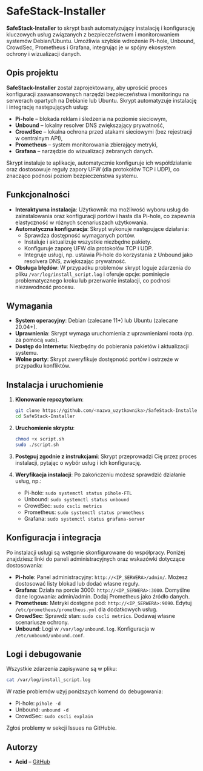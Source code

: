 # SafeStack-Installer

**SafeStack-Installer** to skrypt bash automatyzujący instalację i konfigurację kluczowych usług związanych z bezpieczeństwem i monitorowaniem systemów Debian/Ubuntu. Umożliwia szybkie wdrożenie Pi-hole, Unbound, CrowdSec, Prometheus i Grafana, integrując je w spójny ekosystem ochrony i wizualizacji danych.

## Opis projektu

**SafeStack-Installer** został zaprojektowany, aby uprościć proces konfiguracji zaawansowanych narzędzi bezpieczeństwa i monitoringu na serwerach opartych na Debianie lub Ubuntu. Skrypt automatyzuje instalację i integrację następujących usług:

- **Pi-hole** – blokada reklam i śledzenia na poziomie sieciowym,
- **Unbound** – lokalny resolver DNS zwiększający prywatność,
- **CrowdSec** – lokalna ochrona przed atakami sieciowymi (bez rejestracji w centralnym API),
- **Prometheus** – system monitorowania zbierający metryki,
- **Grafana** – narzędzie do wizualizacji zebranych danych.

Skrypt instaluje te aplikacje, automatycznie konfiguruje ich współdziałanie oraz dostosowuje reguły zapory UFW (dla protokołów TCP i UDP), co znacząco podnosi poziom bezpieczeństwa systemu.

## Funkcjonalności

- **Interaktywna instalacja**: Użytkownik ma możliwość wyboru usług do zainstalowania oraz konfiguracji portów i hasła dla Pi-hole, co zapewnia elastyczność w różnych scenariuszach użytkowania.
- **Automatyczna konfiguracja**: Skrypt wykonuje następujące działania:
  - Sprawdza dostępność wymaganych portów.
  - Instaluje i aktualizuje wszystkie niezbędne pakiety.
  - Konfiguruje zaporę UFW dla protokołów TCP i UDP.
  - Integruje usługi, np. ustawia Pi-hole do korzystania z Unbound jako resolvera DNS, zwiększając prywatność.
- **Obsługa błędów**: W przypadku problemów skrypt loguje zdarzenia do pliku `/var/log/install_script.log` i oferuje opcje: pominięcie problematycznego kroku lub przerwanie instalacji, co podnosi niezawodność procesu.

## Wymagania

- **System operacyjny**: Debian (zalecane 11+) lub Ubuntu (zalecane 20.04+).
- **Uprawnienia**: Skrypt wymaga uruchomienia z uprawnieniami roota (np. za pomocą `sudo`).
- **Dostęp do Internetu**: Niezbędny do pobierania pakietów i aktualizacji systemu.
- **Wolne porty**: Skrypt zweryfikuje dostępność portów i ostrzeże w przypadku konfliktów.

## Instalacja i uruchomienie

1. **Klonowanie repozytorium**:
   ```bash
   git clone https://github.com/<nazwa_uzytkownika>/SafeStack-Installer.git
   cd SafeStack-Installer
   ```

2. **Uruchomienie skryptu**:
   ```bash
   chmod +x script.sh
   sudo ./script.sh
   ```

3. **Postępuj zgodnie z instrukcjami**: Skrypt przeprowadzi Cię przez proces instalacji, pytając o wybór usług i ich konfigurację.

4. **Weryfikacja instalacji**: Po zakończeniu możesz sprawdzić działanie usług, np.:
   - Pi-hole: `sudo systemctl status pihole-FTL`
   - Unbound: `sudo systemctl status unbound`
   - CrowdSec: `sudo cscli metrics`
   - Prometheus: `sudo systemctl status prometheus`
   - Grafana: `sudo systemctl status grafana-server`

## Konfiguracja i integracja

Po instalacji usługi są wstępnie skonfigurowane do współpracy. Poniżej znajdziesz linki do paneli administracyjnych oraz wskazówki dotyczące dostosowania:

- **Pi-hole**: Panel administracyjny: `http://<IP_SERWERA>/admin/`. Możesz dostosować listy blokad lub dodać własne reguły.
- **Grafana**: Działa na porcie 3000: `http://<IP_SERWERA>:3000`. Domyślne dane logowania: admin/admin. Dodaj Prometheus jako źródło danych.
- **Prometheus**: Metryki dostępne pod: `http://<IP_SERWERA>:9090`. Edytuj `/etc/prometheus/prometheus.yml` dla dodatkowych usług.
- **CrowdSec**: Sprawdź stan: `sudo cscli metrics`. Dodawaj własne scenariusze ochrony.
- **Unbound**: Logi w `/var/log/unbound.log`. Konfiguracja w `/etc/unbound/unbound.conf`.

## Logi i debugowanie

Wszystkie zdarzenia zapisywane są w pliku:
```bash
cat /var/log/install_script.log
```

W razie problemów użyj poniższych komend do debugowania:
- Pi-hole: `pihole -d`
- Unbound: `unbound -d`
- CrowdSec: `sudo cscli explain`

Zgłoś problemy w sekcji Issues na GitHubie.

## Autorzy

- **Acid** – [GitHub](https://github.com/<nazwa_uzytkownika>)

